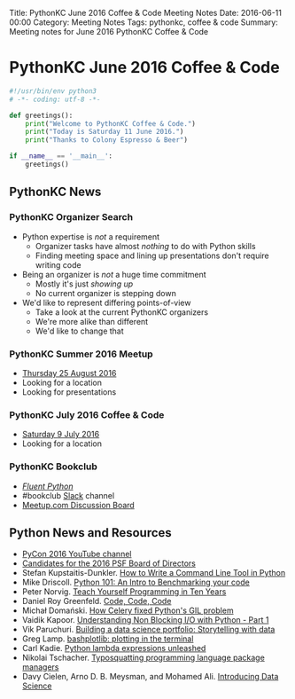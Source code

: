 Title: PythonKC June 2016 Coffee & Code Meeting Notes
Date: 2016-06-11 00:00
Category: Meeting Notes
Tags: pythonkc, coffee & code
Summary: Meeting notes for June 2016 PythonKC Coffee & Code

# PythonKC June 2016 Coffee & Code
```python
#!/usr/bin/env python3
# -*- coding: utf-8 -*-

def greetings():
    print("Welcome to PythonKC Coffee & Code.")
    print("Today is Saturday 11 June 2016.")
    print("Thanks to Colony Espresso & Beer")

if __name__ == '__main__':
    greetings()
```

## PythonKC News

### PythonKC Organizer Search
* Python expertise is _not_ a requirement
    * Organizer tasks have almost _nothing_ to do with Python skills
    * Finding meeting space and lining up presentations don't require writing code
* Being an organizer is _not_ a huge time commitment
    * Mostly it's just _showing up_
    * No current organizer is stepping down
* We'd like to represent differing points-of-view
    * Take a look at the current PythonKC organizers
    * We're more alike than different
    * We'd like to change that

### PythonKC Summer 2016 Meetup
* [Thursday 25 August 2016](http://www.meetup.com/pythonkc/events/xgjdhlyvlbhc/)
* Looking for a location
* Looking for presentations

### PythonKC July 2016 Coffee & Code
* [Saturday 9 July 2016](http://www.meetup.com/pythonkc/events/231328883/)
* Looking for a location

### PythonKC Bookclub
* [_Fluent Python_](http://shop.oreilly.com/product/0636920032519.do)
* \#bookclub [Slack](https://pykc-slackipy.herokuapp.com/) channel
* [Meetup.com Discussion Board](http://www.meetup.com/pythonkc/messages/boards/thread/49656306)

## Python News and Resources
* [PyCon 2016 YouTube channel](https://www.youtube.com/channel/UCwTD5zJbsQGJN75MwbykYNw)
* [Candidates for the 2016 PSF Board of Directors](https://wiki.python.org/moin/PythonSoftwareFoundation/BoardCandidates2016)
* Stefan Kupstaitis-Dunkler. [How to Write a Command Line Tool in Python](https://threadsoftechnology.com/2016/05/15/how-to-write-a-command-line-tool-in-python/)
* Mike Driscoll. [Python 101: An Intro to Benchmarking your code](http://www.blog.pythonlibrary.org/2016/05/24/python-101-an-intro-to-benchmarking-your-code/)
* Peter Norvig. [Teach Yourself Programming in Ten Years](http://norvig.com/21-days.html)
* Daniel Roy Greenfeld. [Code, Code, Code](http://www.pydanny.com/code-code-code.html)
* Michał Domański. [How Celery fixed Python's GIL problem](http://blog.domanski.me/how-celery-fixed-pythons-gil-problem/)
* Vaidik Kapoor. [Understanding Non Blocking I/O with Python - Part 1](https://vaidik.in/blog/understanding-non-blocking-io-with-python-part-1.html)
* Vik Paruchuri. [Building a data science portfolio: Storytelling with data](https://www.dataquest.io/blog/data-science-portfolio-project/)
* Greg Lamp. [bashplotlib: plotting in the terminal](https://github.com/glamp/bashplotlib)
* Carl Kadie. [Python lambda expressions unleashed](https://blogs.msdn.microsoft.com/pythonengineering/2016/06/07/lambda-exp-unleashed/)
* Nikolai Tschacher. [Typosquatting programming language package managers](http://incolumitas.com/2016/06/08/typosquatting-package-managers/)
* Davy Cielen, Arno D. B. Meysman, and Mohamed Ali. [Introducing Data Science](https://www.manning.com/books/introducing-data-science)
